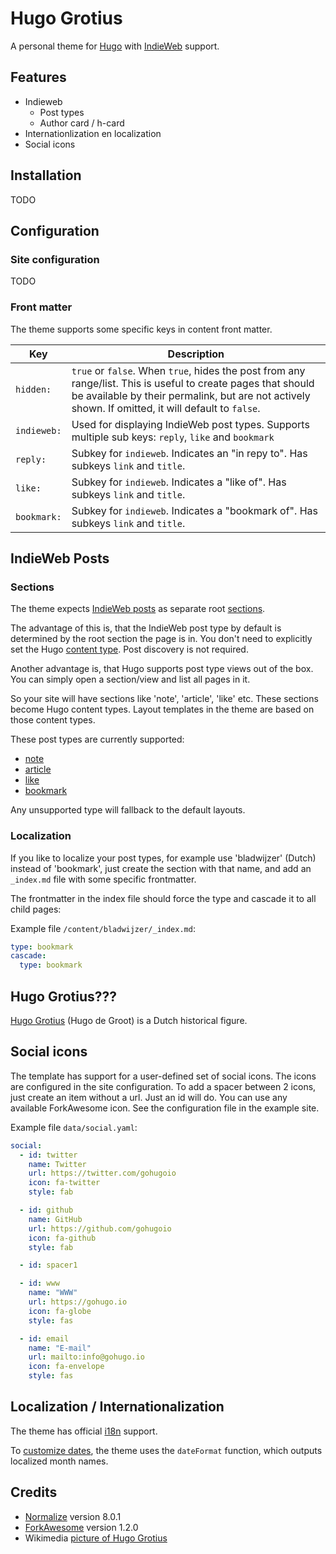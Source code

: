 # Hugo Grotius

A personal theme for [Hugo][gohugo] with [IndieWeb][indieweb] support.

## Features

- Indieweb
  - Post types
  - Author card / h-card
- Internationlization en localization
- Social icons

## Installation

TODO

## Configuration

### Site configuration

TODO

### Front matter

The theme supports some specific keys in content front matter.

Key | Description
--- | ---
`hidden:` | `true` or `false`. When `true`, hides the post from any range/list. This is useful to create pages that should be available by their permalink, but are not actively shown. If omitted, it will default to `false`.
`indieweb:` | Used for displaying IndieWeb post types. Supports multiple sub keys: `reply`, `like` and `bookmark`
`reply:` | Subkey for `indieweb`. Indicates an "in repy to". Has subkeys `link` and `title`.
`like:` | Subkey for `indieweb`. Indicates a "like of". Has subkeys `link` and `title`.
`bookmark:` | Subkey for `indieweb`. Indicates a "bookmark of". Has subkeys `link` and `title`.

## IndieWeb Posts

### Sections

The theme expects [IndieWeb posts](https://indieweb.org/posts) as separate root [sections][hugo-sections].

The advantage of this is, that the IndieWeb post type by default is determined by the root section the page is in. You don't need to explicitly set the Hugo [content type][hugo-content-type]. Post discovery is not required.

Another advantage is, that Hugo supports post type views out of the box. You can simply open a section/view and list all pages in it.

So your site will have sections like 'note', 'article', 'like' etc. These sections become Hugo content types. Layout templates in the theme are based on those content types.

These post types are currently supported:

- [note][iw-note]
- [article][iw-article]
- [like][iw-like]
- [bookmark][iw-bookmark]

Any unsupported type will fallback to the default layouts.

### Localization

If you like to localize your post types, for example use 'bladwijzer' (Dutch) instead of 'bookmark', just create the section with that name, and add an `_index.md` file with some specific frontmatter.

The frontmatter in the index file should force the type and cascade it to all child pages:

Example file `/content/bladwijzer/_index.md`:

```yaml
type: bookmark
cascade:
  type: bookmark
```

## Hugo Grotius???

[Hugo Grotius](https://en.wikipedia.org/wiki/Hugo_Grotius) (Hugo de Groot) is a Dutch historical figure.

## Social icons

The template has support for a user-defined set of social icons.
The icons are configured in the site configuration.
To add a spacer between 2 icons, just create an item without a url. Just an id will do.
You can use any available ForkAwesome icon.
See the configuration file in the example site.

Example file `data/social.yaml`:

```yaml
social:
  - id: twitter
    name: Twitter
    url: https://twitter.com/gohugoio
    icon: fa-twitter
    style: fab

  - id: github
    name: GitHub
    url: https://github.com/gohugoio
    icon: fa-github
    style: fab

  - id: spacer1

  - id: www
    name: "WWW"
    url: https://gohugo.io
    icon: fa-globe
    style: fas

  - id: email
    name: "E-mail"
    url: mailto:info@gohugo.io
    icon: fa-envelope
    style: fas
```

## Localization / Internationalization

The theme has official [i18n](https://gohugo.io/functions/i18n/) support.

To [customize dates](https://gohugo.io/content-management/multilingual/#customize-dates), the theme uses the `dateFormat` function, which outputs localized month names.

## Credits

- [Normalize](https://necolas.github.io/normalize.css/) version 8.0.1
- [ForkAwesome](https://forkaweso.me/) version 1.2.0
- Wikimedia [picture of Hugo Grotius](https://commons.wikimedia.org/wiki/File:Michiel_Jansz_van_Mierevelt_-_Hugo_Grotius.jpg)

[gohugo]: https://gohugo.io/
[indieweb]: https://indieweb.org/
[hugo-sections]: https://gohugo.io/content-management/sections/
[hugo-content-type]: https://gohugo.io/content-management/types/
[iw-note]: https://indieweb.org/note
[iw-article]: https://indieweb.org/article
[iw-like]: https://indieweb.org/like
[iw-bookmark]: https://indieweb.org/nbookmark
